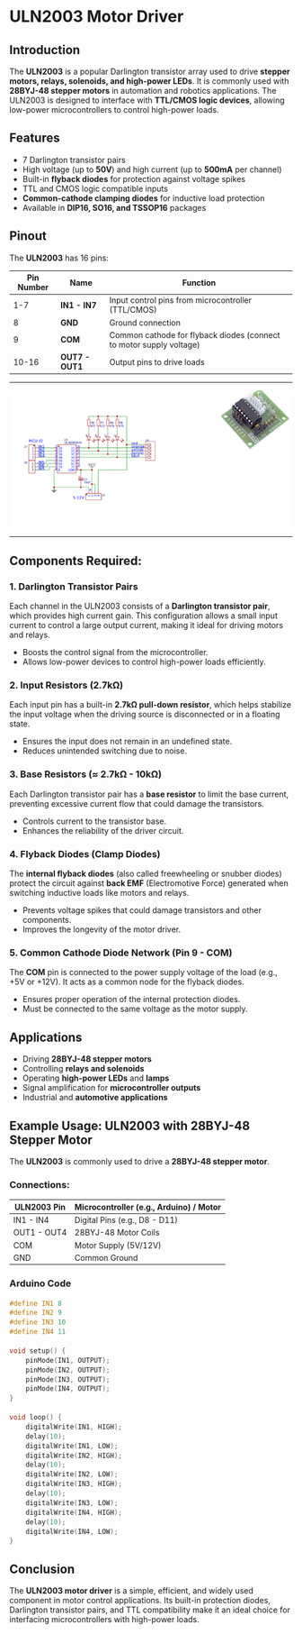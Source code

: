 # ULN2003 Motor Driver

## Introduction
The **ULN2003** is a popular Darlington transistor array used to drive **stepper motors, relays, solenoids, and high-power LEDs**. It is commonly used with **28BYJ-48 stepper motors** in automation and robotics applications. The ULN2003 is designed to interface with **TTL/CMOS logic devices**, allowing low-power microcontrollers to control high-power loads.

## Features
- 7 Darlington transistor pairs
- High voltage (up to **50V**) and high current (up to **500mA** per channel)
- Built-in **flyback diodes** for protection against voltage spikes
- TTL and CMOS logic compatible inputs
- **Common-cathode clamping diodes** for inductive load protection
- Available in **DIP16, SO16, and TSSOP16** packages

## Pinout
The **ULN2003** has 16 pins:

| Pin Number | Name        | Function |
|------------|------------|----------|
| 1-7        | **IN1 - IN7** | Input control pins from microcontroller (TTL/CMOS) |
| 8          | **GND**       | Ground connection |
| 9          | **COM**       | Common cathode for flyback diodes (connect to motor supply voltage) |
| 10-16     | **OUT7 - OUT1** | Output pins to drive loads |
---
![alt text](image.png)

---
## Components Required:

### 1. **Darlington Transistor Pairs**
Each channel in the ULN2003 consists of a **Darlington transistor pair**, which provides high current gain. This configuration allows a small input current to control a large output current, making it ideal for driving motors and relays.
- Boosts the control signal from the microcontroller.
- Allows low-power devices to control high-power loads efficiently.

### 2. **Input Resistors (2.7kΩ)**
Each input pin has a built-in **2.7kΩ pull-down resistor**, which helps stabilize the input voltage when the driving source is disconnected or in a floating state.
- Ensures the input does not remain in an undefined state.
- Reduces unintended switching due to noise.

### 3. **Base Resistors (≈ 2.7kΩ - 10kΩ)**
Each Darlington transistor pair has a **base resistor** to limit the base current, preventing excessive current flow that could damage the transistors.
- Controls current to the transistor base.
- Enhances the reliability of the driver circuit.

### 4. **Flyback Diodes (Clamp Diodes)**
The **internal flyback diodes** (also called freewheeling or snubber diodes) protect the circuit against **back EMF** (Electromotive Force) generated when switching inductive loads like motors and relays.
- Prevents voltage spikes that could damage transistors and other components.
- Improves the longevity of the motor driver.

### 5. **Common Cathode Diode Network (Pin 9 - COM)**
The **COM** pin is connected to the power supply voltage of the load (e.g., +5V or +12V). It acts as a common node for the flyback diodes.
- Ensures proper operation of the internal protection diodes.
- Must be connected to the same voltage as the motor supply.

## Applications
- Driving **28BYJ-48 stepper motors**
- Controlling **relays and solenoids**
- Operating **high-power LEDs** and **lamps**
- Signal amplification for **microcontroller outputs**
- Industrial and **automotive applications**

## Example Usage: ULN2003 with 28BYJ-48 Stepper Motor
The **ULN2003** is commonly used to drive a **28BYJ-48 stepper motor**. 

### Connections:
| **ULN2003 Pin** | **Microcontroller (e.g., Arduino) / Motor** |
|-----------------|--------------------------------|
| IN1 - IN4      | Digital Pins (e.g., D8 - D11) |
| OUT1 - OUT4    | 28BYJ-48 Motor Coils |
| COM            | Motor Supply (5V/12V) |
| GND            | Common Ground |

### Arduino Code 
```cpp
#define IN1 8
#define IN2 9
#define IN3 10
#define IN4 11

void setup() {
    pinMode(IN1, OUTPUT);
    pinMode(IN2, OUTPUT);
    pinMode(IN3, OUTPUT);
    pinMode(IN4, OUTPUT);
}

void loop() {
    digitalWrite(IN1, HIGH);
    delay(10);
    digitalWrite(IN1, LOW);
    digitalWrite(IN2, HIGH);
    delay(10);
    digitalWrite(IN2, LOW);
    digitalWrite(IN3, HIGH);
    delay(10);
    digitalWrite(IN3, LOW);
    digitalWrite(IN4, HIGH);
    delay(10);
    digitalWrite(IN4, LOW);
}
```

## Conclusion
The **ULN2003 motor driver** is a simple, efficient, and widely used component in motor control applications. Its built-in protection diodes, Darlington transistor pairs, and TTL compatibility make it an ideal choice for interfacing microcontrollers with high-power loads.

